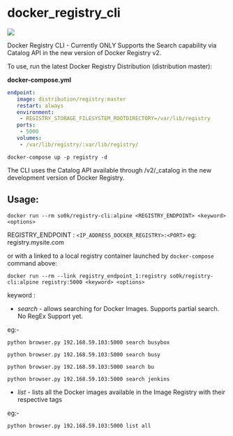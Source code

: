 # docker_registry_cli
[![](https://badge.imagelayers.io/so0k/registry-cli:alpine.svg)](https://imagelayers.io/?images=so0k/registry-cli:alpine 'badge by imagelayers.io')

Docker Registry CLI - Currently ONLY Supports the Search capability via Catalog API in the new version of Docker Registry v2. 

To use, run the latest Docker Registry Distribution (distribution master):

**docker-compose.yml**

```yaml
endpoint:
   image: distribution/registry:master
   restart: always
   environment:
    - REGISTRY_STORAGE_FILESYSTEM_ROOTDIRECTORY=/var/lib/registry
   ports:
    - 5000
   volumes:
    - /var/lib/registry/:var/lib/registry/
```

`docker-compose up -p registry -d`


The CLI uses the Catalog API available through /v2/_catalog in the new development version of Docker Registry.

## Usage:

`docker run --rm so0k/registry-cli:alpine <REGISTRY_ENDPOINT> <keyword> <options>`

REGISTRY_ENDPOINT : `<IP_ADDRESS_DOCKER_REGISTRY>:<PORT>` eg: registry.mysite.com

or with a linked to a local registry container launched by `docker-compose` command above:

`docker run --rm --link registry_endpoint_1:registry so0k/registry-cli:alpine registry:5000 <keyword> <options>`

keyword :

+ *search* - allows searching for Docker Images. Supports partial search. No RegEx Support yet. 

eg:-

`python browser.py 192.168.59.103:5000 search busybox`

`python browser.py 192.168.59.103:5000 search busy`

`python browser.py 192.168.59.103:5000 search bu`

`python browser.py 192.168.59.103:5000 search jenkins`


+ *list* - lists all the Docker images available in the Image Registry with their respective tags 

eg:- 

`python browser.py 192.168.59.103:5000 list all`

